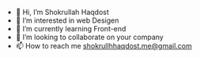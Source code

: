 - 👋 Hi, I’m Shokrullah Haqdost
- 👀 I’m interested in web Desigen
- 🌱 I’m currently learning Front-end 
- 💞️ I’m looking to collaborate on your company
- 📫 How to reach me shokrullhhaqdost.me@gmail.com


